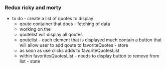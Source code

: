 ### Redux ricky and morty 

- to do - create a list of quotes to display
  * qoute container that does - fetching of data 
  *  working on the 
  * qoutelist will display all qoutes 
  * qoutelist - each element that is displayed much contain a button that will allow user to add qoute to favoriteQuotes - store 
  * as soon as use clicks adds to favoriteQuotesList 
  * within favoritesQuotesList - needs to display button to remove from list - state
  